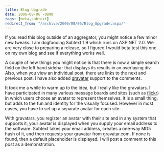 ```yaml
---
title: Blog Upgrade
date: 2006-08-06 -0800
tags: [meta,subtext]
redirect_from: "/archive/2006/08/05/Blog_Upgrade.aspx/"
---
```


If you read this blog outside of an aggregator, you might notice a few
minor new tweaks. I am dogfooding Subtext 1.9 which runs on ASP.NET 2.0.
We are very close to preparing a release, so I figured I would beta test
this one on my own blog and see if everything works well.

A couple of new things you might notice is that there is now a simple
search field on the left hand sidebar that displays its results in an
overlaying div. Also, when you view an individual post, there are links
to the next and previous post. I have also added
[gravatar](http://www.gravatar.com/ "Gravatar") support to the comments.

It took me a while to warm up to the idea, but I really like the
gravatars. I have participated in many various message boards and sites
(such as [flickr](http://flickr.com "flickr")) in which users choose an
avatar to represent themselves. It is a small thing, but adds to the fun
and identity for the visually focused. However in most cases, you have
to set up a separate avatar for each site.

With gravatars, you register an avatar with their site and in any system
that supports it, your avatar is displayed when you supply your email
address to the software. Subtext takes your email address, creates a
one-way MD5 hash of it, and then requests your gravatar from
gravatar.com. If none is found, then a default placeholder is displayed.
I will post a comment to this post as a demonstration.

